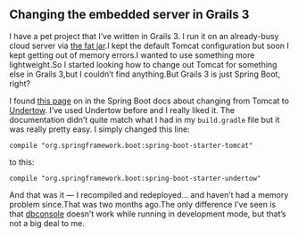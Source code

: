 
## Changing the embedded server in Grails 3
 
I have a pet project that I’ve written in Grails 3. I run it on an already-busy cloud server via [the fat jar](https://spring.io/blog/2014/03/07/deploying-spring-boot-applications#embedded-web-server-deployment).I kept the default Tomcat configuration but soon I kept getting out of memory errors.I wanted to use something more lightweight.So I started looking how to change out Tomcat for something else in Grails 3,but I couldn’t find anything.But Grails 3 is just Spring Boot, right?   

I found [this page](https://docs.spring.io/spring-boot/docs/current/reference/html/howto-embedded-servlet-containers.html#howto-use-undertow-instead-of-tomcat) on in the Spring Boot docs about changing from Tomcat to [Undertow](http://undertow.io/). I’ve used Undertow before and I really liked it. The documentation didn’t quite match what I had in my `build.gradle` file but it was really pretty easy. I simply changed this line:   


	compile "org.springframework.boot:spring-boot-starter-tomcat"


to this:   

	compile "org.springframework.boot:spring-boot-starter-undertow"   


And that was it — I recompiled and redeployed… and haven’t had a memory problem since.That was two months ago.The only difference I’ve seen is that [dbconsole](http://www.redtoad.ca/ataylor/2011/11/h2-database-console-in-grails-2/) doesn’t work while running in development mode, but that’s not a big deal to me.
